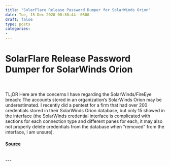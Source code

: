 ```yaml
---
title: "SolarFlare Release Password Dumper for SolarWinds Orion"
date: Tue, 15 Dec 2020 00:30:44 -0500
draft: false
type: posts
categories: 
- 
---
```

# SolarFlare Release Password Dumper for SolarWinds Orion

<br/>

<br/>
TL;DR Here are the concerns I have regarding the SolarWinds/FireEye breach: The accounts stored in an organization’s SolarWinds Orion may be underestimated. I recently did a pentest for a firm that had over 200 credentials stored in their SolarWinds Orion database, but only 15 showed in the interface (the SolarWinds credential interface is complicated with sections for each connection type and different panes for each, it may also not properly delete credentials from the database when “removed” from the interface, I am unsure).

#### [Source](https://malicious.link/posts/2020/solarflare-release-password-dumper-for-solarwinds-orion/)

<br/>
---
